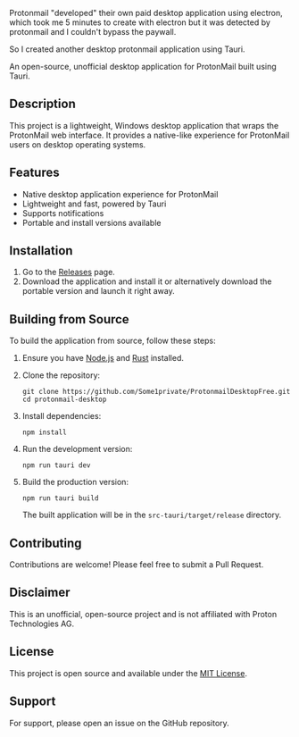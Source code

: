Protonmail "developed" their own paid desktop application using electron, which took me 5 minutes to create with electron but it was detected by protonmail and I couldn't bypass the paywall.

So I created another desktop protonmail application using Tauri. 

An open-source, unofficial desktop application for ProtonMail built using Tauri.

## Description

This project is a lightweight, Windows desktop application that wraps the ProtonMail web interface. It provides a native-like experience for ProtonMail users on desktop operating systems.

## Features

- Native desktop application experience for ProtonMail
- Lightweight and fast, powered by Tauri
- Supports notifications
- Portable and install versions available

## Installation

1. Go to the [Releases](https://github.com/Some1private/ProtonmailDesktopFree/releases) page.
2. Download the application and install it or alternatively download the portable version and launch it right away.

## Building from Source

To build the application from source, follow these steps:

1. Ensure you have [Node.js](https://nodejs.org/) and [Rust](https://www.rust-lang.org/tools/install) installed.

2. Clone the repository:
   ```
   git clone https://github.com/Some1private/ProtonmailDesktopFree.git
   cd protonmail-desktop
   ```

3. Install dependencies:
   ```
   npm install
   ```

4. Run the development version:
   ```
   npm run tauri dev
   ```

5. Build the production version:
   ```
   npm run tauri build
   ```

   The built application will be in the `src-tauri/target/release` directory.

## Contributing

Contributions are welcome! Please feel free to submit a Pull Request.

## Disclaimer

This is an unofficial, open-source project and is not affiliated with Proton Technologies AG.

## License

This project is open source and available under the [MIT License](LICENSE).

## Support

For support, please open an issue on the GitHub repository.
```
